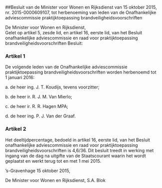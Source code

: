 <meta http-equiv='Content-Type' content='text/html; charset=utf-8' />

##Besluit van de Minister voor Wonen en Rijksdienst van 15 oktober 2015, nr. 2015-0000609107, tot herbenoeming van leden van de Onafhankelijke adviescommissie praktijktoepassing brandveiligheidsvoorschriften

De Minister voor Wonen en Rijksdienst,  
Gelet op artikel 5, zesde lid, en artikel 16, eerste lid, van het Besluit onafhankelijke adviescommissie en raad voor praktijktoepassing brandveiligheidsvoorschriften
Besluit:    

### Artikel  1  

De volgende leden van de Onafhankelijke adviescommissie praktijktoepassing brandveiligheidsvoorschriften worden herbenoemd tot 1 januari 2016: 

a. de heer ing. J. T. Koudijs, tevens voorzitter;  

b. de heer ir. R. J. M. Van Mierlo;  

c. de heer ir. R. R. Hagen MPA;  

d. de heer ing. P. J. Van der Graaf.   

### Artikel  2  

Het deeltijdpercentage, bedoeld in artikel 16, eerste lid, van het Besluit onafhankelijke adviescommissie en raad voor praktijktoepassing brandveiligheidsvoorschriften is 4,6/36. 
Dit besluit treedt in werking met ingang van de dag na uitgifte van de Staatscourant waarin het wordt geplaatst en werkt terug tot en met 1 mei 2015.   

’s-Gravenhage 
15 oktober 2015,   

De 
Minister voor Wonen en Rijksdienst, 
S.A. Blok     
